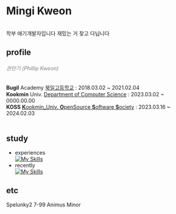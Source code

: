 # Mingi Kweon

######
학부 애기개발자입니다 재밌는 거 찾고 다닙니다 <br>

## profile
###### <span style="color:gray"> 권민기 (Phillip Kweon) </span>
**Bugil** Academy [북일고등학교](https://www.bugil.hs.kr) : 2018.03.02 ~ 2021.02.04 <br>
**Kookmin** Univ. [Department of Computer Science](https://cs.kookmin.ac.kr) : 2023.03.02 ~ 0000.00.00 <br>
**KOSS** [**K**ookmin_Univ. **O**penSource **S**oftware **S**ociety](https://github.com/kmu-koss) : 2023.03.16 ~ 2024.02.03 <br>
<br>

## study
* experiences <br>
[![My Skills](https://skillicons.dev/icons?i=html,css,js,java,cpp,py,flutter)](https://skillicons.dev)
* recently <br>
[![My Skills](https://skillicons.dev/icons?i=cpp,py,discord)](https://skillicons.dev)

## etc
Spelunky2 7-99 Animus Minor <!--꼭 경력란에 넣겠다고 했음-->
